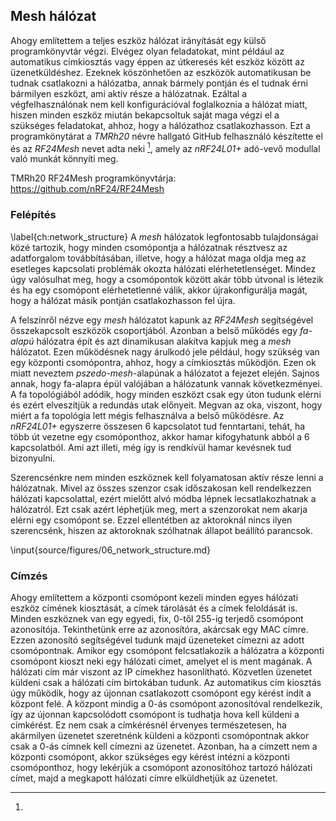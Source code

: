 ## Mesh hálózat
Ahogy említettem a teljes eszköz hálózat irányítását egy külső programkönyvtár végzi. Elvégez olyan
feladatokat, mint például az automatikus címkiosztás vagy éppen az útkeresés két eszköz között az üzenetküldéshez.
Ezeknek köszönhetően az eszközök automatikusan be tudnak csatlakozni a hálózatba, annak bármely pontján
és el tudnak érni bármilyen eszközt, ami aktív része a hálózatnak. Ezáltal a végfelhasználónak nem kell
konfigurációval foglalkoznia a hálózat miatt, hiszen minden eszköz miután bekapcsoltuk saját maga végzi
el a szükséges feladatokat, ahhoz, hogy a hálózathoz csatlakozhasson. Ezt a programkönytárat a
*TMRh20* névre hallgató GitHub felhasználó készítette el és az *RF24Mesh* nevet adta neki [^rf24_github],
amely az *nRF24L01+* adó-vevő modullal való munkát könnyíti meg.

[^rf24_github]:
TMRh20 RF24Mesh programkönyvtárja: <https://github.com/nRF24/RF24Mesh>

### Felépítés
\label{ch:network_structure}
A *mesh* hálózatok legfontosabb tulajdonságai közé tartozik, hogy minden csomópontja a hálózatnak
résztvesz az adatforgalom továbbításában, illetve, hogy a hálózat maga oldja meg az esetleges kapcsolati
problémák okozta hálózati elérhetetlenséget. Mindez úgy valósulhat meg, hogy a csomópontok között akár több
útvonal is létezik és ha egy csomópont elérhetetlenné válik, akkor újrakonfigurálja magát, hogy a
hálózat másik pontján csatlakozhasson fel újra.

A felszínről nézve egy *mesh* hálózatot kapunk az *RF24Mesh* segítségével összekapcsolt eszközök
csoportjából. Azonban a belső működés egy *fa-alapú* hálózatra épít és azt dinamikusan alakítva kapjuk
meg a *mesh* hálózatot. Ezen működésnek nagy árulkodó jele például, hogy szükség van egy központi
csomópontra, ahhoz, hogy a címkiosztás működjön. Ezen ok miatt neveztem *pszedo-mesh*-alapúnak
a hálózatot a fejezet elején. Sajnos annak, hogy fa-alapra épül valójában a hálózatunk vannak
következményei. A fa topológiából adódik, hogy minden eszközt csak egy úton tudunk elérni és ezért
elveszítjük a redundás utak előnyeit. Megvan az oka, viszont, hogy miért a fa topológia lett mégis
felhasználva a belső működésre. Az *nRF24L01+* egyszerre összesen 6 kapcsolatot tud fenntartani, tehát,
ha több út vezetne egy csomóponthoz, akkor hamar kifogyhatunk abból a 6 kapcsolatból. Ami azt illeti,
még így is rendkívül hamar kevésnek tud bizonyulni.

Szerencsénkre nem minden eszköznek kell folyamatosan aktív része lenni a hálózatnak. Mivel az összes
szenzor csak időszakosan kell rendelkezzen hálózati kapcsolattal, ezért mielőtt alvó módba lépnek
lecsatlakozhatnak a hálózatról. Ezt csak azért léphetjük meg, mert a szenzorokat nem akarja elérni
egy csomópont se. Ezzel ellentétben az aktoroknál nincs ilyen szerencsénk, hiszen az aktoroknak szólhatnak
állapot beállító parancsok.

\input{source/figures/06_network_structure.md}

### Címzés
Ahogy említettem a központi csomópont kezeli minden egyes hálózati eszköz címének kiosztását, a címek
tárolását és a címek feloldását is. Minden eszköznek van egy egyedi, fix, 0-től 255-ig terjedő csomópont
azonosítója. Tekinthetünk erre az azonosítóra, akárcsak egy MAC címre. Ezzen azonosító segítségével tudunk
majd üzeneteket címezni az adott csomópontnak. Amikor egy csomópont felcsatlakozik a hálózatra a központi
csomópont kioszt neki egy hálózati címet, amelyet el is ment magának. A hálózati cím már viszont az IP
címekhez hasonlítható. Közvetlen üzenetet küldeni csak a hálózati cím birtokában tudunk. Az automatikus
cím kiosztás úgy működik, hogy az újonnan csatlakozott csomópont egy kérést indít a központ felé. A
központ mindig a 0-ás csomópont azonosítóval rendelkezik, így az újonnan kapcsolódott csomópont is
tudhatja hova kell küldeni a címkérést. Ez nem csak a címkérésnél érvenyes természetesen, ha akármilyen
üzenetet szeretnénk küldeni a központi csomópontnak akkor csak a 0-ás címnek kell címezni az üzenetet.
Azonban, ha a címzett nem a központi csomópont, akkor szükséges egy kérést intézni a központi csomóponthoz,
hogy lekérjük a csomópont azonosítóhoz tartozó hálózati címet, majd a megkapott hálózati címre elküldhetjük
az üzenetet.
